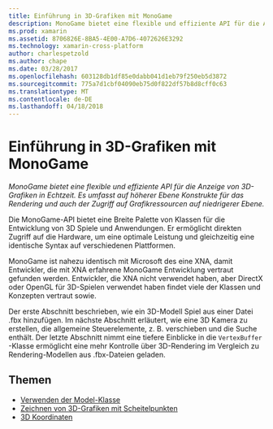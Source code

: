 ```yaml
---
title: Einführung in 3D-Grafiken mit MonoGame
description: MonoGame bietet eine flexible und effiziente API für die Anzeige von 3D-Grafiken in Echtzeit. Es umfasst auf höherer Ebene Konstrukte für das Rendering und auch der Zugriff auf Grafikressourcen auf niedrigerer Ebene.
ms.prod: xamarin
ms.assetid: 8706826E-8BA5-4E00-A7D6-4072626E3292
ms.technology: xamarin-cross-platform
author: charlespetzold
ms.author: chape
ms.date: 03/28/2017
ms.openlocfilehash: 603128db1df85e0dabb041d1eb79f250eb5d3872
ms.sourcegitcommit: 775a7d1cbf04090eb75d0f822df57b8d8cff0c63
ms.translationtype: MT
ms.contentlocale: de-DE
ms.lasthandoff: 04/18/2018
---
```

# <a name="introduction-to-3d-graphics-with-monogame"></a>Einführung in 3D-Grafiken mit MonoGame

_MonoGame bietet eine flexible und effiziente API für die Anzeige von 3D-Grafiken in Echtzeit. Es umfasst auf höherer Ebene Konstrukte für das Rendering und auch der Zugriff auf Grafikressourcen auf niedrigerer Ebene._

Die MonoGame-API bietet eine Breite Palette von Klassen für die Entwicklung von 3D Spiele und Anwendungen. Er ermöglicht direkten Zugriff auf die Hardware, um eine optimale Leistung und gleichzeitig eine identische Syntax auf verschiedenen Plattformen.

MonoGame ist nahezu identisch mit Microsoft des eine XNA, damit Entwickler, die mit XNA erfahrene MonoGame Entwicklung vertraut gefunden werden. Entwickler, die XNA nicht verwendet haben, aber DirectX oder OpenGL für 3D-Spielen verwendet haben findet viele der Klassen und Konzepten vertraut sowie.

Der erste Abschnitt beschrieben, wie ein 3D-Modell Spiel aus einer Datei .fbx hinzufügen. Im nächste Abschnitt erläutert, wie eine 3D Kamera zu erstellen, die allgemeine Steuerelemente, z. B. verschieben und die Suche enthält. Der letzte Abschnitt nimmt eine tiefere Einblicke in die `VertexBuffer` -Klasse ermöglicht eine mehr Kontrolle über 3D-Rendering im Vergleich zu Rendering-Modellen aus .fbx-Dateien geladen.


## <a name="topics"></a>Themen

- [Verwenden der Model-Klasse](~/graphics-games/monogame/3d/part1.md)
- [Zeichnen von 3D-Grafiken mit Scheitelpunkten](~/graphics-games/monogame/3d/part2.md)
- [3D Koordinaten](~/graphics-games/monogame/3d/part3.md)